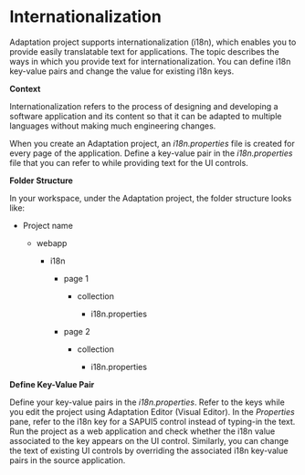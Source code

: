<!-- loioa7897032b0864542872654a26434bf0b -->

# Internationalization

Adaptation project supports internationalization \(i18n\), which enables you to provide easily translatable text for applications. The topic describes the ways in which you provide text for internationalization. You can define i18n key-value pairs and change the value for existing i18n keys.

**Context**

Internationalization refers to the process of designing and developing a software application and its content so that it can be adapted to multiple languages without making much engineering changes.

When you create an Adaptation project, an *i18n.properties* file is created for every page of the application. Define a key-value pair in the *i18n.properties* file that you can refer to while providing text for the UI controls.

**Folder Structure**

In your workspace, under the Adaptation project, the folder structure looks like:

-   Project name

    -   webapp

        -   i18n

            -   page 1

                -   collection

                    -   i18n.properties



            -   page 2

                -   collection

                    -   i18n.properties







**Define Key-Value Pair**

Define your key-value pairs in the *i18n.properties*. Refer to the keys while you edit the project using Adaptation Editor \(Visual Editor\). In the *Properties* pane, refer to the i18n key for a SAPUI5 control instead of typing-in the text. Run the project as a web application and check whether the i18n value associated to the key appears on the UI control. Similarly, you can change the text of existing UI controls by overriding the associated i18n key-value pairs in the source application.

